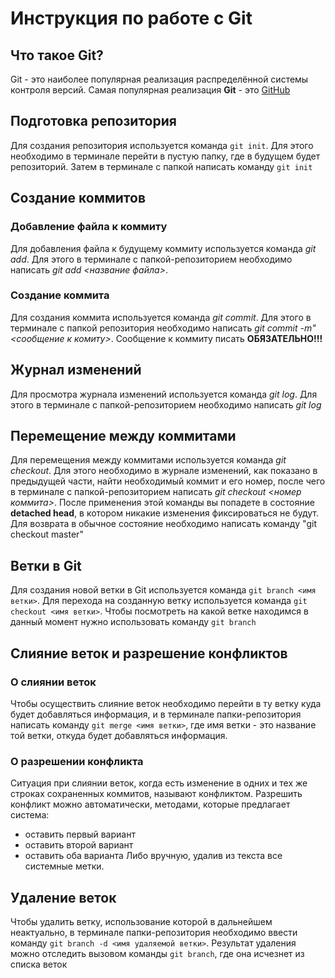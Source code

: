 # Инструкция по работе с Git

## Что такое Git?
Git - это наиболее популярная реализация распределённой системы контроля версий. Самая популярная реализация **Git** - это [GitHub](http://github.com)

## Подготовка репозитория
Для создания репозитория используется команда `git init`. Для этого необходимо в терминале перейти в пустую папку, где в будущем будет репозиторий. Затем в терминале с папкой написать команду `git init`

## Создание коммитов

### Добавление файла к коммиту
Для добавления файла к будущему коммиту используется команда *git add*. Для этого в терминале с папкой-репозиторием необходимо написать *git add <нaзвание файла>*.

### Создание коммита
Для создания коммита используется команда *git commit*. Для этого в терминале с папкой репозитория необходимо написать *git commit -m"<сообщение к комиту>*. Сообщение к коммиту писать **ОБЯЗАТЕЛЬНО!!!**

## Журнал изменений
Для просмотра журнала изменений используется команда *git log*. Для этого в терминале с папкой-репозиторием необходимо написать *git log*

## Перемещение между коммитами
Для перемещения между коммитами используется команда *git checkout*. Для этого необходимо в журнале изменений, как показано в предыдущей части, найти необходимый коммит и его номер, после чего в терминале с папкой-репозиторием написать *git checkout <номер коммита>*. После применения этой команды вы попадете в состояние **detached head**, в котором никакие изменения фиксироваться не будут. Для возврата в обычное состояние необходимо написать команду "git checkout master"

## Ветки в Git

Для создания новой ветки в Git используется команда `git branch <имя ветки>`. Для перехода на созданную ветку используется команда `git checkout <имя ветки>`. Чтобы посмотреть на какой ветке находимся в данный момент нужно использовать команду `git branch`

## Слияние веток и разрешение конфликтов

### О слиянии веток
Чтобы осуществить слияние веток необходимо перейти в ту ветку куда будет добавляться информация, и в терминале папки-репозитория написать команду `git merge <имя ветки>`, где имя ветки - это название той ветки, откуда будет добавляться информация.

### О разрешении конфликта
Ситуация при слиянии веток, когда есть изменение в одних и тех же строках сохраненных коммитов, называют конфликтом. Разрешить конфликт можно автоматически, методами, которые предлагает система:
* оставить первый вариант
* оставить второй вариант
* оставить оба варианта
Либо вручную, удалив из текста все системные метки.

## Удаление веток
Чтобы удалить ветку, использование которой в дальнейшем неактуально, в терминале папки-репозитория необходимо ввести команду `git branch -d <имя удаляемой ветки>`. Результат удаления можно отследить вызовом команды `git branch`, где она исчезнет из списка веток
